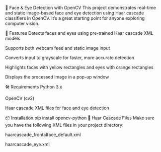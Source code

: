 🧠 Face & Eye Detection with OpenCV
This project demonstrates real-time and static image-based face and eye detection using Haar cascade classifiers in OpenCV. It’s a great starting point for anyone exploring computer vision.

🚀 Features
Detects faces and eyes using pre-trained Haar cascade XML models

Supports both webcam feed and static image input

Converts input to grayscale for faster, more accurate detection

Highlights faces with yellow rectangles and eyes with orange rectangles

Displays the processed image in a pop-up window

🛠️ Requirements
Python 3.x

OpenCV (cv2)

Haar cascade XML files for face and eye detection

📦 Installation
pip install opencv-python
📂 Haar Cascade Files
Make sure you have the following XML files in your project directory:

haarcascade_frontalface_default.xml

haarcascade_eye.xml
